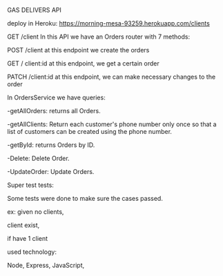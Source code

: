 GAS DELIVERS API

deploy in Heroku:
https://morning-mesa-93259.herokuapp.com/clients

GET /client In this API we have an Orders router with 7 methods:

POST /client at this endpoint we create the orders

GET / client:id at this endpoint, we get a certain order

PATCH /client:id at this endpoint, we can make necessary changes to the order

In OrdersService we have queries:

-getAllOrders: returns all Orders.

-getAllClients: Return each customer's phone number only once so that a list of customers can be created using the phone number.

-getById: returns Orders by ID.

-Delete: Delete Order.

-UpdateOrder: Update Orders.

Super test tests:

Some tests were done to make sure the cases passed.

ex: given no clients,

client exist,

if have 1 client

used technology:

Node,
Express,
JavaScript,
